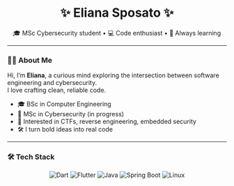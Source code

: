<!-- Banner animato o immagine -->
<!-- ![banner](https://your-custom-banner.com) -->

<h1 align="center">✨ Eliana Sposato ✨</h1>
<p align="center">
🎓 MSc Cybersecurity student &bull; 💻 Code enthusiast &bull; 🧠 Always learning  
</p>

---

### 👩‍💻 About Me

Hi, I’m **Eliana**, a curious mind exploring the intersection between software engineering and cybersecurity.  
I love crafting clean, reliable code.  

- 🎓 BSc in Computer Engineering  
- 🔐 MSc in Cybersecurity (in progress)  
- 🧠 Interested in CTFs, reverse engineering, embedded security  
- 🛠️ I turn bold ideas into real code

---

### 🛠️ Tech Stack

<div align="center">

![Dart](https://img.shields.io/badge/Dart-0175C2?style=for-the-badge&logo=dart&logoColor=white)
![Flutter](https://img.shields.io/badge/Flutter-02569B?style=for-the-badge&logo=flutter&logoColor=white)
![Java](https://img.shields.io/badge/Java-ED8B00?style=for-the-badge&logo=java&logoColor=white)
![Spring Boot](https://img.shields.io/badge/Spring-6DB33F?style=for-the-badge&logo=spring&logoColor=white)
![Linux](https://img.shields.io/badge/Linux-FCC624?style=for-the-badge&logo=linux&logoColor=black)

</div>


